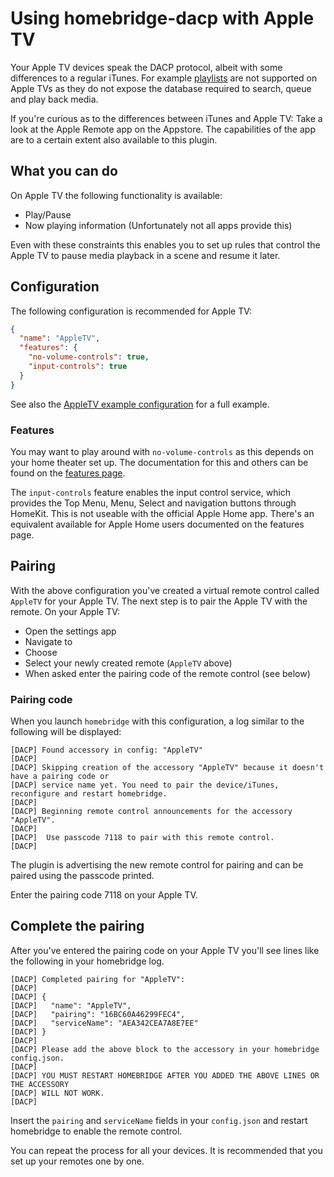 # Using homebridge-dacp with Apple TV

Your Apple TV devices speak the DACP protocol, albeit with some differences to a regular iTunes. For example [playlists](playlists.md) are not supported on Apple TVs as they do not expose the database required to search, queue and play back media.

If you're curious as to the differences between iTunes and Apple TV: Take a look at the Apple Remote app on the Appstore. The capabilities of the app are to a certain extent also available to this plugin.

## What you can do

On Apple TV the following functionality is available:

* Play/Pause
* Now playing information (Unfortunately not all apps provide this)

Even with these constraints this enables you to set up rules that control the Apple TV to pause media playback in a scene and resume it later.

## Configuration

The following configuration is recommended for Apple TV:

```json
{
  "name": "AppleTV",
  "features": {
    "no-volume-controls": true,
    "input-controls": true
  }
}
```

See also the [AppleTV example configuration](../../examples/appletv/config.json) for a full example.

### Features

You may want to play around with `no-volume-controls` as this depends on your home theater set up. The documentation for this and others can be found on the [features page](features.md).

The `input-controls` feature enables the input control service, which provides the Top Menu, Menu, Select and navigation buttons through HomeKit. This is not useable with the official Apple Home app. There's an equivalent available for Apple Home users documented on the features page.

## Pairing

With the above configuration you've created a virtual remote control called `AppleTV` for your Apple TV. The next step is to pair the Apple TV with the remote. On your Apple TV:

* Open the settings app
* Navigate to 
* Choose 
* Select your newly created remote (`AppleTV` above)
* When asked enter the pairing code of the remote control (see below)

### Pairing code

When you launch `homebridge` with this configuration, a log similar to the following will be displayed:

```text
[DACP] Found accessory in config: "AppleTV"
[DACP]
[DACP] Skipping creation of the accessory "AppleTV" because it doesn't have a pairing code or
[DACP] service name yet. You need to pair the device/iTunes, reconfigure and restart homebridge.
[DACP]
[DACP] Beginning remote control announcements for the accessory "AppleTV".
[DACP]
[DACP] 	Use passcode 7118 to pair with this remote control.
[DACP]
```

The plugin is advertising the new remote control for pairing and can be paired using the passcode printed.

Enter the pairing code 7118 on your Apple TV.

## Complete the pairing

After you've entered the pairing code on your Apple TV you'll see lines like the following in your homebridge log.

```text
[DACP] Completed pairing for "AppleTV":
[DACP] 
[DACP] {
[DACP]   "name": "AppleTV",
[DACP]   "pairing": "16BC60A46299FEC4",
[DACP]   "serviceName": "AEA342CEA7A8E7EE"
[DACP] }
[DACP] 
[DACP] Please add the above block to the accessory in your homebridge config.json.
[DACP]
[DACP] YOU MUST RESTART HOMEBRIDGE AFTER YOU ADDED THE ABOVE LINES OR THE ACCESSORY
[DACP] WILL NOT WORK.
[DACP]
```

Insert the `pairing` and `serviceName` fields in your ```config.json``` and restart homebridge to enable the remote control.

You can repeat the process for all your devices. It is recommended that you set up your remotes one by one.
